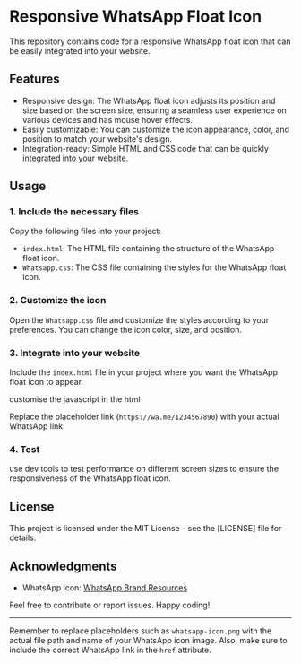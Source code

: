 

# Responsive WhatsApp Float Icon

This repository contains code for a responsive WhatsApp float icon that can be easily integrated into your website.

## Features

- Responsive design: The WhatsApp float icon adjusts its position and size based on the screen size, ensuring a seamless user experience on various devices and has mouse hover effects.
- Easily customizable: You can customize the icon appearance, color, and position to match your website's design.
- Integration-ready: Simple HTML and CSS code that can be quickly integrated into your website.

## Usage

### 1. Include the necessary files

Copy the following files into your project:

- `index.html`: The HTML file containing the structure of the WhatsApp float icon.
- `Whatsapp.css`: The CSS file containing the styles for the WhatsApp float icon.

### 2. Customize the icon

Open the `Whatsapp.css` file and customize the styles according to your preferences. You can change the icon color, size, and position.

### 3. Integrate into your website

Include the `index.html` file in your project where you want the WhatsApp float icon to appear.

customise the javascript in the html

Replace the placeholder link (`https://wa.me/1234567890`) with your actual WhatsApp link.

### 4. Test

use dev tools to test performance on different screen sizes to ensure the responsiveness of the WhatsApp float icon.

## License

This project is licensed under the MIT License - see the [LICENSE] file for details.

## Acknowledgments

- WhatsApp icon: [WhatsApp Brand Resources](https://fontawesome.com/icons/whatsapp?f=brands&s=solid)

Feel free to contribute or report issues. Happy coding!

---

Remember to replace placeholders such as `whatsapp-icon.png` with the actual file path and name of your WhatsApp icon image. Also, make sure to include the correct WhatsApp link in the `href` attribute.
